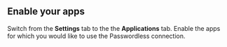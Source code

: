 ## Enable your apps

Switch from the **Settings** tab to the the **Applications** tab. Enable the apps for which you would like to use the Passwordless connection.